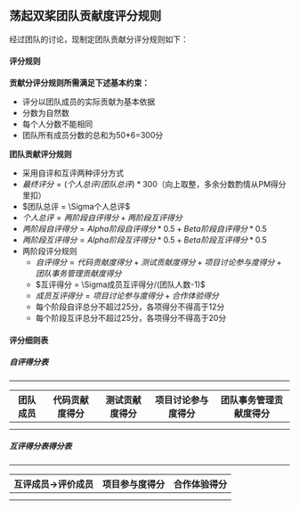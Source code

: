 ## 荡起双桨团队贡献度评分规则

经过团队的讨论，现制定团队贡献分评分规则如下：

#### 评分规则

**贡献分评分规则所需满足下述基本约束：**

- 评分以团队成员的实际贡献为基本依据
- 分数为自然数
- 每个人分数不能相同
- 团队所有成员分数的总和为50*6=300分

**团队贡献评分规则**

- 采用自评和互评两种评分方式
- $最终评分 = (个人总评/团队总评)*300$（向上取整，多余分数酌情从PM得分里扣）
- $团队总评 = \Sigma个人总评$
- $个人总评 = 两阶段自评得分 + 两阶段互评得分$
- $两阶段自评得分 = Alpha阶段自评得分*0.5 + Beta阶段自评得分*0.5$
- $两阶段互评得分 = Alpha阶段互评得分*0.5 + Beta阶段互评得分*0.5$
- 两阶段评分规则
	- $自评得分 = 代码贡献度得分 + 测试贡献度得分 + 项目讨论参与度得分 + 团队事务管理贡献度得分$
	- $互评得分 = \Sigma成员互评得分/(团队人数-1)$
	- $成员互评得分 = 项目讨论参与度得分 + 合作体验得分$
	- 每个阶段自评总分不超过25分，各项得分不得高于12分
	- 每个阶段互评总分不超过25分，各项得分不得高于20分



#### 评分细则表

##### 自评得分表

****

| 团队成员 | 代码贡献度得分 | 测试贡献度得分 | 项目讨论参与度得分 | 团队事务管理贡献度得分 |
| -------- | -------------- | -------------- | ------------------ | ---------------------- |
|          |                |                |                    |                        |
|          |                |                |                    |                        |



##### 互评得分表得分表

****

| 互评成员->评价成员 | 项目参与度得分 | 合作体验得分 |
| ------------------ | -------------- | ------------ |
|                    |                |              |
|                    |                |              |

